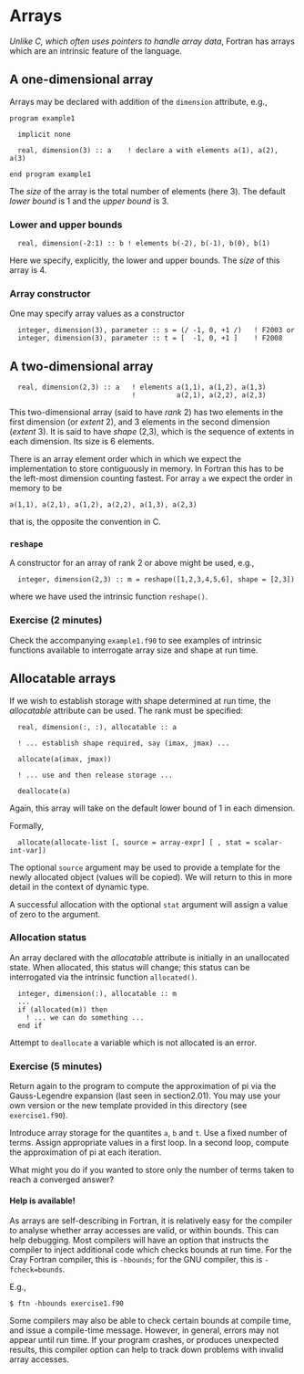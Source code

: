 # Arrays

*Unlike C, which often uses pointers to handle array data*, Fortran has arrays
which are an intrinsic feature of the language.

## A one-dimensional array

Arrays may be declared with addition of the `dimension` attribute, e.g.,
```
program example1

  implicit none

  real, dimension(3) :: a    ! declare a with elements a(1), a(2), a(3)

end program example1
```
The _size_ of the array is the total number of elements (here 3).
The default _lower bound_ is 1 and the _upper bound_ is 3.


### Lower and upper bounds
```
  real, dimension(-2:1) :: b ! elements b(-2), b(-1), b(0), b(1)
```
Here we specify, explicitly, the lower and upper bounds. The
_size_ of this array is 4.


### Array constructor

One may specify array values as a constructor
```
  integer, dimension(3), parameter :: s = (/ -1, 0, +1 /)   ! F2003 or
  integer, dimension(3), parameter :: t = [  -1, 0, +1 ]    ! F2008
```

## A two-dimensional array
```
  real, dimension(2,3) :: a   ! elements a(1,1), a(1,2), a(1,3)
                              !          a(2,1), a(2,2), a(2,3)
```
This two-dimensional array (said to have _rank_ 2) has two elements
in the first dimension (or _extent_ 2), and 3 elements in the second
dimension (_extent_ 3). It is said to have _shape_ (2,3), which is
the sequence of extents in each dimension. Its size is 6 elements.

There is an array element order which in which we expect the implementation
to store contiguously in memory. In Fortran this has to be the left-most
dimension counting fastest. For array `a` we expect the order in
memory to be
```
a(1,1), a(2,1), a(1,2), a(2,2), a(1,3), a(2,3)
```
that is, the opposite the convention in C.

### `reshape`

A constructor for an array of rank 2 or above might be used, e.g.,
```
  integer, dimension(2,3) :: m = reshape([1,2,3,4,5,6], shape = [2,3])
```
where we have used the intrinsic function `reshape()`.

### Exercise (2 minutes)

Check the accompanying `example1.f90` to see examples of intrinsic functions
available to interrogate array size and shape at run time.


## Allocatable arrays

If we wish to establish storage with shape determined at run time,
the _allocatable_ attribute can be used. The rank must be specified:
```
  real, dimension(:, :), allocatable :: a

  ! ... establish shape required, say (imax, jmax) ...

  allocate(a(imax, jmax))

  ! ... use and then release storage ...

  deallocate(a)
```
Again, this array will take on the default lower bound of 1 in each
dimension.

Formally,
```
  allocate(allocate-list [, source = array-expr] [ , stat = scalar-int-var])
```
The optional `source` argument may be used to provide a template for
the newly allocated object (values will be copied). We will return to
this in more detail in the context of dynamic type.

A successful allocation with the optional `stat` argument will assign a
value of zero to the argument.

### Allocation status

An array declared with the _allocatable_ attribute is initially in
an unallocated state. When allocated, this status will change; this
status can be interrogated via the intrinsic function `allocated()`.
```
  integer, dimension(:), allocatable :: m
  ...
  if (allocated(m)) then
    ! ... we can do something ...
  end if
```
Attempt to `deallocate` a variable which is not allocated is an error.


### Exercise (5 minutes)

Return again to the program to compute the approximation of pi via
the Gauss-Legendre expansion (last seen in section2.01). You may use
your own version or the new template provided in this directory
(see `exercise1.f90`).

Introduce array storage for the quantites `a`, `b` and `t`. Use a
fixed number of terms. Assign appropriate values in a first loop.
In a second loop, compute the approximation of pi at each iteration.

What might you do if you wanted to store only the number of terms
taken to reach a converged answer?


#### Help is available!

As arrays are self-describing in Fortran, it is relatively easy for the
compiler to analyse whether array accesses are valid, or within bounds.
This can help debugging. Most compilers will have an option that instructs
the compiler to inject additional code which checks bounds at run time.
For the Cray Fortran compiler, this is `-hbounds`; for the GNU compiler,
this is `-fcheck=bounds`.

E.g.,
```
$ ftn -hbounds exercise1.f90
```
Some compilers may also be able to check certain bounds at compile
time, and issue a compile-time message. However, in general, errors
may not appear until run time. If your program crashes, or produces
unexpected results, this compiler option can help to track down
problems with invalid array accesses.
